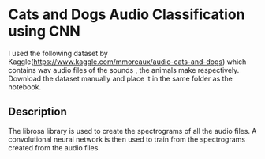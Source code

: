 # Cats and Dogs Audio Classification using CNN

I used the following dataset by Kaggle(https://www.kaggle.com/mmoreaux/audio-cats-and-dogs) which contains wav audio files of the sounds , the animals make respectively. Download the dataset manually and place it in the same folder as the notebook.

## Description
The librosa library is used to create the spectrograms of all the audio files. A convolutional neural network is then used to train from the spectrograms created from the audio files.
